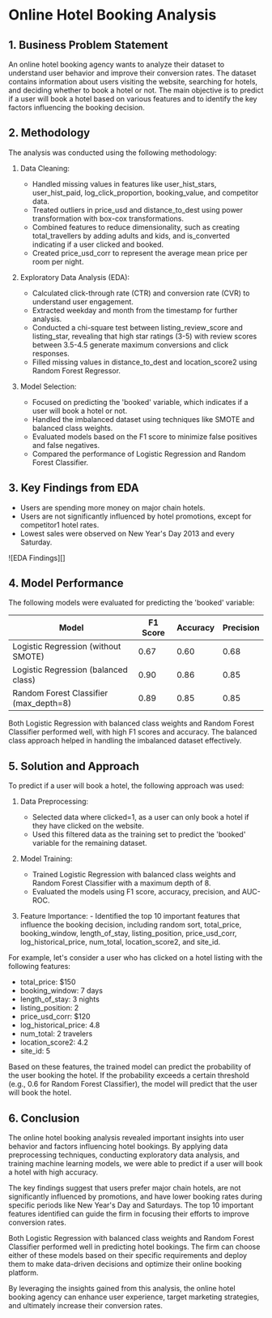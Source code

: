 # Online Hotel Booking Analysis

## 1. Business Problem Statement
An online hotel booking agency wants to analyze their dataset to understand user behavior and improve their conversion rates. The dataset contains information about users visiting the website, searching for hotels, and deciding whether to book a hotel or not. The main objective is to predict if a user will book a hotel based on various features and to identify the key factors influencing the booking decision.

## 2. Methodology
The analysis was conducted using the following methodology:

1. Data Cleaning:
   - Handled missing values in features like user_hist_stars, user_hist_paid, log_click_proportion, booking_value, and competitor data.
   - Treated outliers in price_usd and distance_to_dest using power transformation with box-cox transformations.
   - Combined features to reduce dimensionality, such as creating total_travellers by adding adults and kids, and is_converted indicating if a user clicked and booked.
   - Created price_usd_corr to represent the average mean price per room per night.

2. Exploratory Data Analysis (EDA):
   - Calculated click-through rate (CTR) and conversion rate (CVR) to understand user engagement.
   - Extracted weekday and month from the timestamp for further analysis.
   - Conducted a chi-square test between listing_review_score and listing_star, revealing that high star ratings (3-5) with review scores between 3.5-4.5 generate maximum conversions and click responses.
   - Filled missing values in distance_to_dest and location_score2 using Random Forest Regressor.

3. Model Selection:
   - Focused on predicting the 'booked' variable, which indicates if a user will book a hotel or not.
   - Handled the imbalanced dataset using techniques like SMOTE and balanced class weights.
   - Evaluated models based on the F1 score to minimize false positives and false negatives.
   - Compared the performance of Logistic Regression and Random Forest Classifier.

## 3. Key Findings from EDA
- Users are spending more money on major chain hotels.
- Users are not significantly influenced by hotel promotions, except for competitor1 hotel rates.
- Lowest sales were observed on New Year's Day 2013 and every Saturday.

![EDA Findings][]

## 4. Model Performance
The following models were evaluated for predicting the 'booked' variable:

| Model                                 | F1 Score | Accuracy | Precision |
|---------------------------------------|----------|----------|-----------|
| Logistic Regression (without SMOTE)   | 0.67     | 0.60     | 0.68      |
| Logistic Regression (balanced class)  | 0.90     | 0.86     | 0.85      |
| Random Forest Classifier (max_depth=8)| 0.89     | 0.85     | 0.85      |

Both Logistic Regression with balanced class weights and Random Forest Classifier performed well, with high F1 scores and accuracy. The balanced class approach helped in handling the imbalanced dataset effectively.

## 5. Solution and Approach
To predict if a user will book a hotel, the following approach was used:

1. Data Preprocessing:
   - Selected data where clicked=1, as a user can only book a hotel if they have clicked on the website.
   - Used this filtered data as the training set to predict the 'booked' variable for the remaining dataset.

2. Model Training:
   - Trained Logistic Regression with balanced class weights and Random Forest Classifier with a maximum depth of 8.
   - Evaluated the models using F1 score, accuracy, precision, and AUC-ROC.

3. Feature Importance:   - Identified the top 10 important features that influence the booking decision, including random sort, total_price, booking_window, length_of_stay, listing_position, price_usd_corr, log_historical_price, num_total, location_score2, and site_id.

For example, let's consider a user who has clicked on a hotel listing with the following features:
- total_price: $150
- booking_window: 7 days
- length_of_stay: 3 nights
- listing_position: 2
- price_usd_corr: $120
- log_historical_price: 4.8
- num_total: 2 travelers
- location_score2: 4.2
- site_id: 5

Based on these features, the trained model can predict the probability of the user booking the hotel. If the probability exceeds a certain threshold (e.g., 0.6 for Random Forest Classifier), the model will predict that the user will book the hotel.

## 6. Conclusion
The online hotel booking analysis revealed important insights into user behavior and factors influencing hotel bookings. By applying data preprocessing techniques, conducting exploratory data analysis, and training machine learning models, we were able to predict if a user will book a hotel with high accuracy.

The key findings suggest that users prefer major chain hotels, are not significantly influenced by promotions, and have lower booking rates during specific periods like New Year's Day and Saturdays. The top 10 important features identified can guide the firm in focusing their efforts to improve conversion rates.

Both Logistic Regression with balanced class weights and Random Forest Classifier performed well in predicting hotel bookings. The firm can choose either of these models based on their specific requirements and deploy them to make data-driven decisions and optimize their online booking platform.

By leveraging the insights gained from this analysis, the online hotel booking agency can enhance user experience, target marketing strategies, and ultimately increase their conversion rates.

